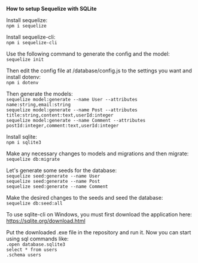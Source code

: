 **How to setup Sequelize with SQLite**

Install sequelize:  
`npm i sequelize`  

Install sequelize-cli:  
`npm i sequelize-cli`  

Use the following command to generate the config and the model:  
`sequelize init`  

Then edit the config file at /database/config.js to the settings you want and install dotenv:  
`npm i dotenv`  

Then generate the models:  
`sequelize model:generate --name User --attributes name:string,email:string`   
`sequelize model:generate --name Post --attributes title:string,content:text,userId:integer`   
`sequelize model:generate --name Comment --attributes postId:integer,comment:text,userId:integer`  

Install sqlite:  
`npm i sqlite3`  

Make any necessary changes to models and migrations and then migrate:  
`sequelize db:migrate`  

Let's generate some seeds for the database:  
`sequelize seed:generate --name User`  
`sequelize seed:generate --name Post`  
`sequelize seed:generate --name Comment`  

Make the desired changes to the seeds and seed the database:  
`sequelize db:seed:all`  

To use sqlite-cli on Windows, you must first download the application here:  
https://sqlite.org/download.html  

Put the downloaded .exe file in the repository and run it. Now you can start using sql commands like:  
`.open database.sqlite3`  
`select * from users`  
`.schema users`  